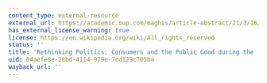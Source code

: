 ```yaml
---
content_type: external-resource
external_url: https://academic.oup.com/maghis/article-abstract/21/3/16/966218
has_external_license_warning: true
license: https://en.wikipedia.org/wiki/All_rights_reserved
status: ''
title: 'Rethinking Politics: Consumers and the Public Good during the ''Jazz Age'''
uid: 04aefe8e-28bd-4114-979e-7cd129c705ba
wayback_url: ''
---
```

